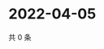 # 2022-04-05

共 0 条

<!-- BEGIN WEIBO -->
<!-- 最后更新时间 Tue Apr 05 2022 13:00:48 GMT+0800 (China Standard Time) -->

<!-- END WEIBO -->
